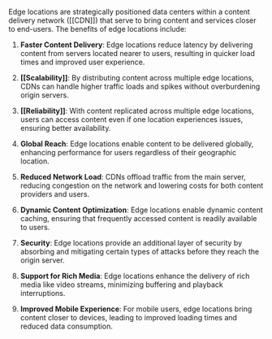 Edge locations are strategically positioned data centers within a content delivery network ([[CDN]]) that serve to bring content and services closer to end-users. The benefits of edge locations include:

1. **Faster Content Delivery**: Edge locations reduce latency by delivering content from servers located nearer to users, resulting in quicker load times and improved user experience.
    
2. **[[Scalability]]**: By distributing content across multiple edge locations, CDNs can handle higher traffic loads and spikes without overburdening origin servers.
    
3. **[[Reliability]]**: With content replicated across multiple edge locations, users can access content even if one location experiences issues, ensuring better availability.
    
4. **Global Reach**: Edge locations enable content to be delivered globally, enhancing performance for users regardless of their geographic location.
    
5. **Reduced Network Load**: CDNs offload traffic from the main server, reducing congestion on the network and lowering costs for both content providers and users.
    
6. **Dynamic Content Optimization**: Edge locations enable dynamic content caching, ensuring that frequently accessed content is readily available to users.
    
7. **Security**: Edge locations provide an additional layer of security by absorbing and mitigating certain types of attacks before they reach the origin server.
    
8. **Support for Rich Media**: Edge locations enhance the delivery of rich media like video streams, minimizing buffering and playback interruptions.
    
9. **Improved Mobile Experience**: For mobile users, edge locations bring content closer to devices, leading to improved loading times and reduced data consumption.